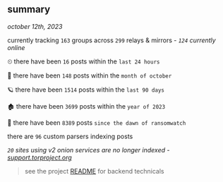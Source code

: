 
## summary
_october 12th, 2023_

currently tracking `163` groups across `299` relays & mirrors - _`124` currently online_

⏲ there have been `16` posts within the `last 24 hours`

🦈 there have been `148` posts within the `month of october`

🪐 there have been `1514` posts within the `last 90 days`

🏚 there have been `3699` posts within the `year of 2023`

🦕 there have been `8389` posts `since the dawn of ransomwatch`

there are `96` custom parsers indexing posts

_`20` sites using v2 onion services are no longer indexed - [support.torproject.org](https://support.torproject.org/onionservices/v2-deprecation/)_

> see the project [README](https://github.com/joshhighet/ransomwatch#ransomwatch--) for backend technicals
